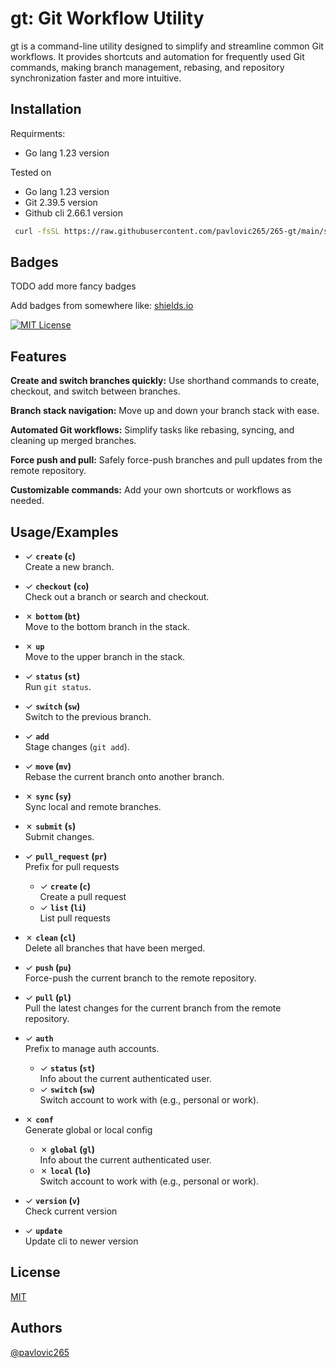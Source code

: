 
# gt: Git Workflow Utility
gt is a command-line utility designed to simplify and streamline common Git workflows. It provides shortcuts and automation for frequently used Git commands, making branch management, rebasing, and repository synchronization faster and more intuitive.

## Installation

Requirments:
- Go lang 1.23 version

Tested on
- Go lang 1.23 version
- Git 2.39.5  version
- Github cli 2.66.1 version

```bash
 curl -fsSL https://raw.githubusercontent.com/pavlovic265/265-gt/main/scripts/install.sh | bash
```
    

## Badges

TODO add more fancy badges

Add badges from somewhere like: [shields.io](https://shields.io/)

[![MIT License](https://img.shields.io/badge/License-MIT-green.svg)](https://github.com/pavlovic265/265-gt/blob/main/LICENSE)


## Features
**Create and switch branches quickly:** Use shorthand commands to create, checkout, and switch between branches.

**Branch stack navigation:** Move up and down your branch stack with ease.

**Automated Git workflows:** Simplify tasks like rebasing, syncing, and cleaning up merged branches.

**Force push and pull:** Safely force-push branches and pull updates from the remote repository.

**Customizable commands:** Add your own shortcuts or workflows as needed.

## Usage/Examples

- <line color="green">✓</line> **`create` (`c`)**  
  Create a new branch.

- <line color="green">✓</line> **`checkout` (`co`)**  
  Check out a branch or search and checkout.

- <line color="red">✗</line> **`bottom` (`bt`)**  
  Move to the bottom branch in the stack.

- <line color="red">✗</line> **`up`**  
  Move to the upper branch in the stack.

- <line color="green">✓</line> **`status` (`st`)**  
  Run `git status`.

- <line color="green">✓</line> **`switch` (`sw`)**  
  Switch to the previous branch.

- <line color="green">✓</line> **`add`**  
  Stage changes (`git add`).

- <line color="green">✓</line> **`move` (`mv`)**  
  Rebase the current branch onto another branch.

- <line color="red">✗</line> **`sync` (`sy`)**  
  Sync local and remote branches.

- <line color="red">✗</line> **`submit` (`s`)**  
  Submit changes.

- <line color="green">✓</line> **`pull_request` (`pr`)**  
  Prefix for pull requests
  - <line color="green">✓</line> **`create` (`c`)**  
    Create a pull request
  - <line color="green">✓</line> **`list` (`li`)**  
    List pull requests

- <line color="red">✗</line> **`clean` (`cl`)**  
  Delete all branches that have been merged.

- <line color="green">✓</line> **`push` (`pu`)**  
  Force-push the current branch to the remote repository.

- <line color="green">✓</line> **`pull` (`pl`)**  
  Pull the latest changes for the current branch from the remote repository.

- <line color="green">✓</line> **`auth`**  
  Prefix to manage auth accounts.
    - <line color="green">✓</line> **`status` (`st`)**  
      Info about the current authenticated user.
    - <line color="green">✓</line> **`switch` (`sw`)**  
      Switch account to work with (e.g., personal or work).

- <line color="red">✗</line> **`conf`**  
  Generate global or local config
    - <line color="red">✗</line> **`global` (`gl`)**  
      Info about the current authenticated user.
    - <line color="red">✗</line> **`local` (`lo`)**  
      Switch account to work with (e.g., personal or work).
- <line color="green">✓</line> **`version` (`v`)**  
  Check current version
- <line color="green">✓</line> **`update`**  
  Update cli to newer version

## License

[MIT](https://github.com/pavlovic265/265-gt/blob/main/LICENSE)


## Authors

[@pavlovic265](https://github.com/pavlovic265)

